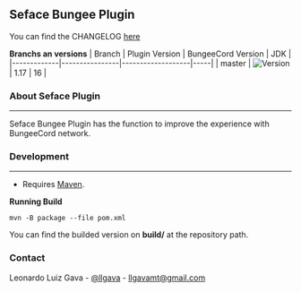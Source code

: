 ## Seface Bungee Plugin
You can find the CHANGELOG [here](CHANGELOG.md)

**Branchs an versions**
| Branch      | Plugin Version | BungeeCord Version | JDK |
|-------------|----------------|-------------------|-----|
| master      | ![Version](https://img.shields.io/badge/stable-1.0.0-blueviolet)         | 1.17             | 16  |

### About Seface Plugin
---
Seface Bungee Plugin has the function to improve the experience with BungeeCord network.


### Development
---

* Requires [Maven](https://maven.apache.org).

**Running Build**
```batch
mvn -B package --file pom.xml
```

You can find the builded version on **build/** at the repository path.

### Contact

Leonardo Luiz Gava - [@llgava](https://twitter.com/llgava "Leonardo Luiz Gava • Twitter") - <llgavamt@gmail.com>
